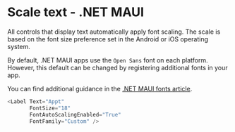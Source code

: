 # Scale text - .NET MAUI

All controls that display text automatically apply font scaling. The scale is based on the font size preference set in the Android or iOS operating system.

By default, .NET MAUI apps use the `Open Sans` font on each platform. However, this default can be changed by registering additional fonts in your app.

You can find additional guidance in the [.NET MAUI fonts article](https://learn.microsoft.com/en-us/dotnet/maui/user-interface/fonts?view=net-maui-8.0).

```csharp
<Label Text="Appt"
       FontSize="18"
       FontAutoScalingEnabled="True"
       FontFamily="Custom" />
```
